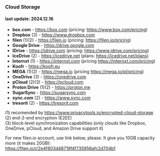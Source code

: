### Cloud Storage
#### last update: 2024.12.16
- **box.com** - https://box.com (pricing: https://www.box.com/pricing)
- **Dropbox** (3) - https://www.dropbox.com
- **filen** (1)(2) - https://filen.io (pricing: https://filen.io/pricing)
- **Google Drive** - https://drive.google.com
- **IDrive** - https://idrive.com (pricing: https://www.idrive.com/pricing)
- **IceDrive** (2) - https://icedrive.net (plans: https://icedrive.net/plans)
- **Internxt** (1) - https://internxt.com (pricing https://internxt.com/pricing)
- **Koofr** - https://koofr.eu
- **MEGA** (1)(2) - https://mega.io (pricing https://mega.io/pl/pricing)
- **OneDrive** (3) - https://onedrive.com
- **pCloud** (2)(3) - https://pcloud.com
- **Proton Drive** (1)(2) - https://proton.me
- **SugarSync** - https://sugarsync.com
- **sync.com** (2) - https://www.sync.com
- **tresorit** (2) - https://tresorit.com

(1) recomended by https://www.privacytools.io/encrypted-cloud-storage  
(2) end-2-end encryption (E2EE)  
(3) block-level synchronization capabilities (only clouds like Dropbox, OneDrive, pCloud, and Amazon Drive support it)

For new filen.io account, use link below, please. It give you 10GB capacity more (it makes 20GB):  
https://filen.io/r/2e4f803d48719f4f735956afc2d704b1
